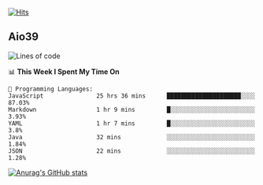 [![Hits](https://hits.seeyoufarm.com/api/count/incr/badge.svg?url=https%3A%2F%2Fgithub.com%2Faio39&count_bg=%2339C5BB&title_bg=%23555555&icon=&icon_color=%23E7E7E7&title=hits&edge_flat=false)](https://hits.seeyoufarm.com)

## Aio39

<!--START_SECTION:waka-->
![Lines of code](https://img.shields.io/badge/From%20Hello%20World%20I%27ve%20Written-402644%20lines%20of%20code-blue)

📊 **This Week I Spent My Time On** 

```text
💬 Programming Languages: 
JavaScript               25 hrs 36 mins      █████████████████████░░░░   87.03% 
Markdown                 1 hr 9 mins         █░░░░░░░░░░░░░░░░░░░░░░░░   3.93% 
YAML                     1 hr 7 mins         █░░░░░░░░░░░░░░░░░░░░░░░░   3.8% 
Java                     32 mins             ░░░░░░░░░░░░░░░░░░░░░░░░░   1.84% 
JSON                     22 mins             ░░░░░░░░░░░░░░░░░░░░░░░░░   1.28%

```


<!--END_SECTION:waka-->
[![Anurag's GitHub stats](https://github-readme-stats.vercel.app/api?username=aio39)](https://github.com/anuraghazra/github-readme-stats)

<!--
**aio39/aio39** is a ✨ _special_ ✨ repository because its `README.md` (this file) appears on your GitHub profile.

Here are some ideas to get you started:

- 🔭 I’m currently working on ...
- 🌱 I’m currently learning ...
- 👯 I’m looking to collaborate on ...
- 🤔 I’m looking for help with ...
- 💬 Ask me about ...
- 📫 How to reach me: ...
- 😄 Pronouns: ...
- ⚡ Fun fact: ...
-->
